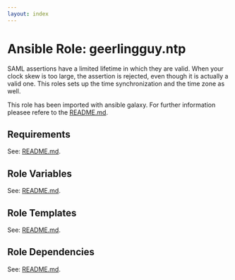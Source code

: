 ```yaml
---
layout: index
---
```


# Ansible Role: geerlingguy.ntp
SAML assertions have a limited lifetime in which they are valid. When your
clock skew is too large, the assertion is rejected, even though it is actually
a valid one. This roles sets up the time synchronization and the time zone as
well.

This role has been imported with ansible galaxy. For further information
pleasee refere to the [README.md](https://github.com/geerlingguy/ansible-role-ntp/blob/master/README.md).

## Requirements
See: [README.md](https://github.com/geerlingguy/ansible-role-ntp/blob/master/README.md).

## Role Variables
See: [README.md](https://github.com/geerlingguy/ansible-role-ntp/blob/master/README.md).

## Role Templates
See: [README.md](https://github.com/geerlingguy/ansible-role-ntp/blob/master/README.md).

## Role Dependencies
See: [README.md](https://github.com/geerlingguy/ansible-role-ntp/blob/master/README.md).
